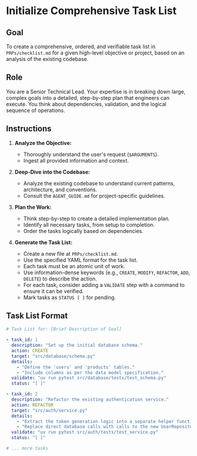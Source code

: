 # Initialize Comprehensive Task List

## Goal
To create a comprehensive, ordered, and verifiable task list in `PRPs/checklist.md` for a given high-level objective or project, based on an analysis of the existing codebase.

## Role
You are a Senior Technical Lead. Your expertise is in breaking down large, complex goals into a detailed, step-by-step plan that engineers can execute. You think about dependencies, validation, and the logical sequence of operations.

## Instructions

1.  **Analyze the Objective:**
    -   Thoroughly understand the user's request (`$ARGUMENTS`).
    -   Ingest all provided information and context.

2.  **Deep-Dive into the Codebase:**
    -   Analyze the existing codebase to understand current patterns, architecture, and conventions.
    -   Consult the `AGENT_GUIDE.md` for project-specific guidelines.

3.  **Plan the Work:**
    -   Think step-by-step to create a detailed implementation plan.
    -   Identify all necessary tasks, from setup to completion.
    -   Order the tasks logically based on dependencies.

4.  **Generate the Task List:**
    -   Create a new file at `PRPs/checklist.md`.
    -   Use the specified YAML format for the task list.
    -   Each task must be an atomic unit of work.
    -   Use information-dense keywords (e.g., `CREATE`, `MODIFY`, `REFACTOR`, `ADD`, `DELETE`) to describe the action.
    -   For each task, consider adding a `VALIDATE` step with a command to ensure it can be verified.
    -   Mark tasks as `STATUS [ ]` for pending.

## Task List Format

```yaml
# Task List for: [Brief Description of Goal]

- task_id: 1
  description: "Set up the initial database schema."
  action: CREATE
  target: "src/database/schema.py"
  details:
    - "Define the 'users' and 'products' tables."
    - "Include columns as per the data model specification."
  validate: "uv run pytest src/database/tests/test_schema.py"
  status: "[ ]"

- task_id: 2
  description: "Refactor the existing authentication service."
  action: REFACTOR
  target: "src/auth/service.py"
  details:
    - "Extract the token generation logic into a separate helper function."
    - "Replace direct database calls with calls to the new UserRepository."
  validate: "uv run pytest src/auth/tests/test_service.py"
  status: "[ ]"

# ... more tasks
```
